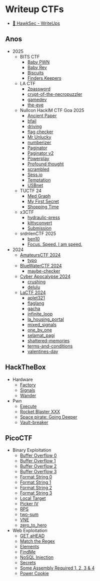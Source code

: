 # Writeup CTFs

- [🦅 HawkSec - WriteUps](README.md)

## Anos

- 2025
  - BITS CTF
    - [Baby PWN](2025/BITS_CTF/Baby-PWN/README.md)
    - [Baby Rev](2025/BITS_CTF/Baby-Rev/README.md)
    - [Biscuits](2025/BITS_CTF/Biscuits/README.md)
    - [Finders Keepers](2025/BITS_CTF/Finders%20Keepers/README.md)
  - LA CTF
    - [2password](2025/LA_CTF/2password/README.md)
    - [crypt-of-the-necropuzzler](2025/LA_CTF/crypt-of-the-necropuzzler/README.md)
    - [gamedev](2025/LA_CTF/gamedev/README.md)
    - [the-eye](2025/LA_CTF/the-eye/README.md)
  - Nullcon HackIM CTF Goa 2025
    - [Ancient Paper](2025/nullcon_CTF/Ancient%20Paper/README.md)
    - [bfail](2025/nullcon_CTF/bfail/README.md)
    - [driving](2025/nullcon_CTF/driving/README.md)
    - [flag checker](2025/nullcon_CTF/flag%20checker/README.md)
    - [Mr Unlucky](2025/nullcon_CTF/Mr%20Unlucky/README.md)
    - [numberizer](2025/nullcon_CTF/numberizer/README.md)
    - [Paginator](2025/nullcon_CTF/Paginator/README.md)
    - [Paginator v2](2025/nullcon_CTF/paginator-v2/README.md)
    - [Powerplay](2025/nullcon_CTF/Powerplay/README.md)
    - [Profound thought](2025/nullcon_CTF/Profound%20thought/README.md)
    - [scrambled](2025/nullcon_CTF/scrambled/README.md)
    - [Sess.io](2025/nullcon_CTF/sess.io/README.md)
    - [Temptation](2025/nullcon_CTF/temptation/README.md)
    - [USBnet](2025/nullcon_CTF/USBnet/README.md)
  - TUCTF 24
    - [Med Graph](2025/TUCTF%2024/med-graph/README.md)
    - [My First Secret](2025/TUCTF%2024/my-first-secret/README.md)
    - [Shopping Time](2025/TUCTF%2024/shopping-time/README.md)
  - x3CTF
    - [hydraulic-press](2025/x3CTF/hydraulic-press/README.md)
    - [kittyconvert](2025/x3CTF/kittyconvert/README.md)
    - [Submission](2025/x3CTF/submission/README.md)
  - srdnlenCTF 2025
    - [ben10](2025/srdnlen_CTF/ben10/README.md)
    - [Focus. Speed. I am speed.](2025/srdnlen_CTF/focus-speed-i-am-speed/README.md)
- 2024
  - [AmateursCTF 2024](2024/AmateursCTF-2024/README.md)
    - [typo](2024/AmateursCTF-2024/typo/README.md)
  - [BlueWaterCTF 2024](2024/BlueWaterCTF-2024/README.md)
    - [maybe-checker](2024/BlueWaterCTF-2024/maybe-checker/README.md)
  - [Cyber Apocalypse 2024](2024/Cyber-Apocalypse-2024/README.md)
    - [crushing](2024/Cyber-Apocalypse-2024/crushing/README.md)
    - [delulu](2024/Cyber-Apocalypse-2024/delulu/README.md)
  - [LaCTF 2024](2024/LaCTF-2024/README.md)
    - [aplet321](2024/LaCTF-2024/tasks/aplet321/writeup.md)
    - [flaglang](2024/LaCTF-2024/tasks/flaglang/writeup.md)
    - [gacha](2024/LaCTF-2024/tasks/gacha/writeup.md)
    - [infinite_loop](2024/LaCTF-2024/tasks/infinite_loop/writeup.md)
    - [la_housing_portal](2024/LaCTF-2024/tasks/la_housing_portal/writeup.md)
    - [mixed_signals](2024/LaCTF-2024/tasks/mixed_signals/writeup.md)
    - [one_by_one](2024/LaCTF-2024/tasks/one_by_one/writeup.md)
    - [selamat_pagi](2024/LaCTF-2024/tasks/selamat_pagi/writeup.md)
    - [shattered-memories](2024/LaCTF-2024/tasks/shattered-memories/writeup.md)
    - [terms-and-conditions](2024/LaCTF-2024/tasks/terms-and-conditions/writeup.md)
    - [valentines-day](2024/LaCTF-2024/tasks/valentines-day/writeup.md)

## HackTheBox
- Hardware
  - [Factory](HackTheBox/Factory/README.md)
  - [Signals](HackTheBox/Signals/README.md)
  - [Wander](HackTheBox/Wander/README.md)
- Pwn
  - [Execute](HackTheBox/Execute/README.md)
  - [Rocket Blaster XXX](HackTheBox/Rocket-Blaster-XXX/README.md)
  - [Space pirate: Going Deeper](HackTheBox/Space-pirate-Going-Deeper/README.md)
  - [Vault-breaker](HackTheBox/Vault-breaker/README.md)

## PicoCTF
- Binary Exploitation
  - [Buffer Overflow 0](PicoCTF/Buffer%20Overflow%200/README.md)
  - [Buffer Overflow 1](PicoCTF/Buffer%20Overflow%201/README.md)
  - [Buffer Overflow 2](PicoCTF/Buffer%20Overflow%202/README.md)
  - [Buffer Overflow 3](PicoCTF/Buffer%20Overflow%203/README.md)
  - [Format String 0](PicoCTF/Format%20String%200/README.md)
  - [Format String 1](PicoCTF/Format%20String%201/README.md)
  - [Format String 2](PicoCTF/Format%20String%202/README.md)
  - [Format String 3](PicoCTF/Format%20String%203/README.md)
  - [Local Target](PicoCTF/Local%20Target/README.md)
  - [Picker IV](PicoCTF/Picker%20IV/README.md)
  - [RPS](PicoCTF/RPS/README.md)
  - [two-sum](PicoCTF/two-sum/README.md)
  - [VNE](PicoCTF/VNE/README.md)
  - [zero_to_hero](PicoCTF/Zero_to_hero/README.md)
- Web Exploitation
  - [GET aHEAD](PicoCTF/GET_aHEAD/README.md)
  - [Match the Regex](PicoCTF/match-the-regex/README.md)
  - [Elements](PicoCTF/elements/README.md)
  - [FindMe](PicoCTF/Findme/README.MD)
  - [NoSQL Injection](PicoCTF/no-sql-injection/README.md)
  - [Secrets](PicoCTF/Secrets/README.MD)
  - [Some Assembly Required 1, 2, 3 & 4](PicoCTF/Some_Assembly_Required/README.md)
  - [Power Cookie](PicoCTF/Power_Cookie/README.md)
